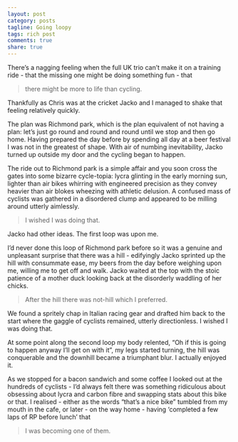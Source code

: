 ```yaml
---
layout: post
category: posts
tagline: Going loopy
tags: rich post
comments: true
share: true
---
```

There’s a nagging feeling when the full UK trio can’t make it on a training ride - that the missing one might be doing something fun - that

> there might be more to life than cycling.

Thankfully as Chris was at the cricket Jacko and I managed to shake that feeling relatively quickly.

The plan was Richmond park, which is the plan equivalent of not having a plan: let’s just go round and round and round until we stop and then go home. Having prepared the day before by spending all day at a beer festival I was not in the greatest of shape. With air of numbing inevitability, Jacko turned up outside my door and the cycling began to happen.

The ride out to Richmond park is a simple affair and you soon cross the gates into some bizarre cycle-topia: lycra glinting in the early morning sun, lighter than air bikes whirring with engineered precision as they convey heavier than air blokes wheezing with athletic delusion. A confused mass of cyclists was gathered in a disordered clump and appeared to be milling around utterly aimlessly.

> I wished I was doing that. 

Jacko had other ideas. The first loop was upon me.

I’d never done this loop of Richmond park before so it was a genuine and unpleasant surprise that there was a hill - edifyingly Jacko sprinted up the hill with consummate ease, my beers from the day before weighing upon me, willing me to get off and walk. Jacko waited at the top with the stoic patience of a mother duck looking back at the disorderly waddling of her chicks.

> After the hill there was not-hill which I preferred.

We found a spritely chap in Italian racing gear and drafted him back to the start where the gaggle of cyclists remained, utterly directionless. I wished I was doing that.

At some point along the second loop my body relented, “Oh if this is going to happen anyway I’ll get on with it”, my legs started turning, the hill was conquerable and the downhill became a triumphant blur. I actually enjoyed it.

As we stopped for a bacon sandwich and some coffee I looked out at the hundreds of cyclists - I’d always felt there was something ridiculous about obsessing about lycra and carbon fibre and swapping stats about this bike or that. I realised - either as the words “that’s a nice bike” tumbled from my mouth in the cafe, or later - on the way home - having ‘completed a few laps of RP before lunch’ that 

> I was becoming one of them.